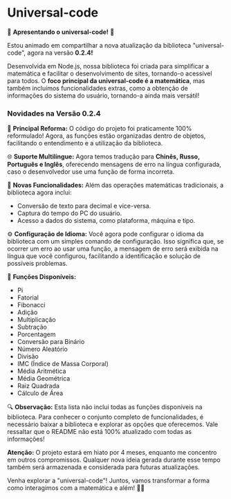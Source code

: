 # Universal-code

🚀 **Apresentando o universal-code!** 🚀

Estou animado em compartilhar a nova atualização da biblioteca "universal-code", agora na versão **0.2.4!**

Desenvolvida em Node.js, nossa biblioteca foi criada para simplificar a matemática e facilitar o desenvolvimento de sites, tornando-o acessível para todos. O **foco principal da universal-code é a matemática**, mas também incluímos funcionalidades extras, como a obtenção de informações do sistema do usuário, tornando-a ainda mais versátil!

### Novidades na Versão 0.2.4

🌟 **Principal Reforma:** O código do projeto foi praticamente 100% reformulado! Agora, as funções estão organizadas dentro de objetos, facilitando o entendimento e a utilização da biblioteca.

🌐 **Suporte Multilíngue:** Agora temos tradução para **Chinês, Russo, Português e Inglês**, oferecendo mensagens de erro na língua configurada, caso o desenvolvedor use uma função de forma incorreta.

🔢 **Novas Funcionalidades:** Além das operações matemáticas tradicionais, a biblioteca agora inclui:
- Conversão de texto para decimal e vice-versa.
- Captura do tempo do PC do usuário.
- Acesso a dados do sistema, como plataforma, máquina e tipo.

⚙️ **Configuração de Idioma:** Você agora pode configurar o idioma da biblioteca com um simples comando de configuração. Isso significa que, se ocorrer um erro ao usar uma função, a mensagem de erro será exibida na língua que você configurou, facilitando a identificação e solução de possíveis problemas.

👣 **Funções Disponíveis:** 
- Pi
- Fatorial
- Fibonacci
- Adição
- Multiplicação
- Subtração
- Porcentagem
- Conversão para Binário
- Número Aleatório
- Divisão
- IMC (Índice de Massa Corporal)
- Média Aritmética
- Média Geométrica
- Raiz Quadrada
- Cálculo de Área

🔍 **Observação:** Esta lista não inclui todas as funções disponíveis na biblioteca. Para conhecer o conjunto completo de funcionalidades, é necessário baixar a biblioteca e explorar as opções que oferecemos. Vale ressaltar que o README não está 100% atualizado com todas as informações!

**Atenção:** O projeto estará em hiato por 4 meses, enquanto me concentro em outros compromissos. Qualquer nova ideia gerada durante esse tempo também será armazenada e considerada para futuras atualizações.

Venha explorar a "universal-code"! Juntos, vamos transformar a forma como interagimos com a matemática e além! 🚀✨

